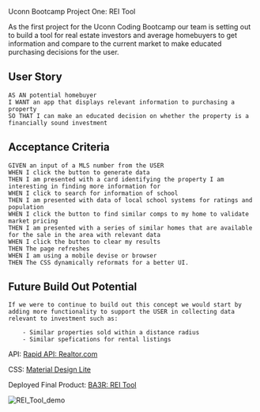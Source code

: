 
Uconn Bootcamp Project One: REI Tool


As the first project for the Uconn Coding Bootcamp our team is setting out to build a tool for real estate investors and average homebuyers to get information and compare to the current market to make educated purchasing decisions for the user.

## User Story

```
AS AN potential homebuyer
I WANT an app that displays relevant information to purchasing a property
SO THAT I can make an educated decision on whether the property is a financially sound investment
```

## Acceptance Criteria

```
GIVEN an input of a MLS number from the USER
WHEN I click the button to generate data
THEN I am presented with a card identifying the property I am interesting in finding more information for
WHEN I click to search for information of school
THEN I am presented with data of local school systems for ratings and population
WHEN I click the button to find similar comps to my home to validate market pricing
THEN I am presented with a series of similar homes that are available for the sale in the area with relevant data
WHEN I click the button to clear my results
THEN The page refreshes
WHEN I am using a mobile devise or browser
THEN The CSS dynamically reformats for a better UI.

```

## Future Build Out Potential

```
If we were to continue to build out this concept we would start by adding more functionality to support the USER in collecting data relevant to investment such as:

	- Similar properties sold within a distance radius
	- Similar spefications for rental listings

```

API: <a href="https://rapidapi.com/apidojo/api/realtor?endpoint=apiendpoint_e1609ab1-2d1f-4f71-9dc7-c52a7a27bf9a">Rapid API: Realtor.com</a>

CSS: <a href="https://getmdl.io/index.html">Material Design Lite</a>

Deployed Final Product: <a href="https://rivenception.github.io/BA3R_REI_Tool/">BA3R: REI Tool</a>

![REI_Tool_demo](./assets/gif/Ba3R.gif)


